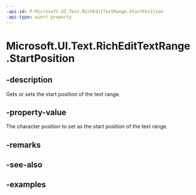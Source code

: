 ```yaml
---
-api-id: P:Microsoft.UI.Text.RichEditTextRange.StartPosition
-api-type: winrt property
---
```


<!-- Property syntax.
public int StartPosition { get;  set; }
-->

# Microsoft.UI.Text.RichEditTextRange.StartPosition

## -description

Gets or sets the start position of the text range.

## -property-value

The character position to set as the start position of the text range.

## -remarks

## -see-also

## -examples

